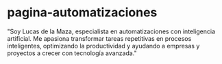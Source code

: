 # pagina-automatizaciones
"Soy Lucas de la Maza, especialista en automatizaciones con inteligencia artificial. Me apasiona transformar tareas repetitivas en procesos inteligentes, optimizando la productividad y ayudando a empresas y proyectos a crecer con tecnología avanzada."
